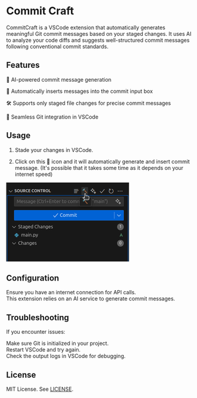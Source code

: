 # Commit Craft

CommitCraft is a VSCode extension that automatically generates meaningful Git commit messages based on your staged changes. It uses AI to analyze your code diffs and suggests well-structured commit messages following conventional commit standards.

## Features

🚀 AI-powered commit message generation

📝 Automatically inserts messages into the commit input box

🛠 Supports only staged file changes for precise commit messages

🔄 Seamless Git integration in VSCode

## Usage

1. Stade your changes in VSCode.

2. Click on this 🔨 icon and it will automatically generate and insert commit message. (It's possible that it takes some time as it depends on your internet speed)

![Hammer](img/Hammer.png)

## Configuration

Ensure you have an internet connection for API calls.  
This extension relies on an AI service to generate commit messages.

## Troubleshooting

If you encounter issues:

Make sure Git is initialized in your project.  
Restart VSCode and try again.  
Check the output logs in VSCode for debugging.

## License

MIT License. See [LICENSE](LICENSE).